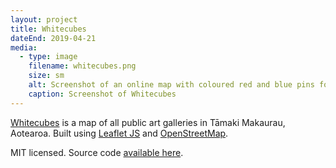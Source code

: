 ```yaml
---
layout: project
title: Whitecubes
dateEnd: 2019-04-21
media:
  - type: image
    filename: whitecubes.png
    size: sm
    alt: Screenshot of an online map with coloured red and blue pins for where art galleries are located
    caption: Screenshot of Whitecubes
---
```


[Whitecubes](https://whitecubes.tom.so) is a map of all public art galleries in Tāmaki Makaurau, Aotearoa. Built using [Leaflet JS](https://leafletjs.com/) and [OpenStreetMap](https://www.openstreetmap.org/).

MIT licensed. Source code [available here](https://github.com/et0and/whitecubes).
